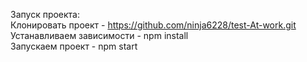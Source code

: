 Запуск проекта:  
Клонировать проект - https://github.com/ninja6228/test-At-work.git  
Устанавливаем зависимости - npm install  
Запускаем проект - npm start  
